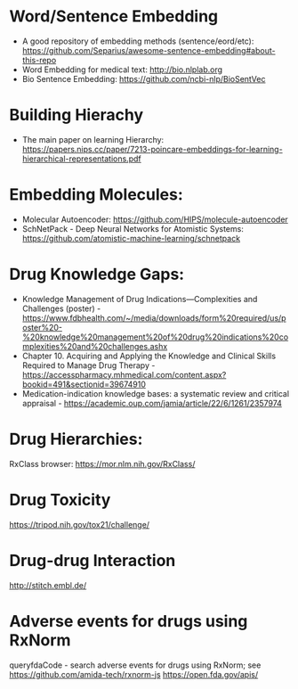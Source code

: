 # Word/Sentence Embedding
* A good repository of embedding methods (sentence/eord/etc): https://github.com/Separius/awesome-sentence-embedding#about-this-repo
* Word Embedding for medical text: http://bio.nlplab.org
* Bio Sentence Embedding: https://github.com/ncbi-nlp/BioSentVec


# Building Hierachy
* The main paper on learning Hierarchy: https://papers.nips.cc/paper/7213-poincare-embeddings-for-learning-hierarchical-representations.pdf

# Embedding Molecules:
* Molecular Autoencoder: https://github.com/HIPS/molecule-autoencoder
* SchNetPack - Deep Neural Networks for Atomistic Systems: https://github.com/atomistic-machine-learning/schnetpack

# Drug Knowledge Gaps:
* Knowledge Management of Drug Indications—Complexities and Challenges (poster) - https://www.fdbhealth.com/~/media/downloads/form%20required/us/poster%20-%20knowledge%20management%20of%20drug%20indications%20complexities%20and%20challenges.ashx
* Chapter 10. Acquiring and Applying the Knowledge and Clinical Skills Required to Manage Drug Therapy - https://accesspharmacy.mhmedical.com/content.aspx?bookid=491&sectionid=39674910
* Medication-indication knowledge bases: a systematic review and critical appraisal - https://academic.oup.com/jamia/article/22/6/1261/2357974

# Drug Hierarchies:
RxClass browser: https://mor.nlm.nih.gov/RxClass/

# Drug Toxicity
https://tripod.nih.gov/tox21/challenge/

# Drug-drug Interaction
http://stitch.embl.de/

# Adverse events for drugs using RxNorm
queryfdaCode - search adverse events for drugs using RxNorm; see
https://github.com/amida-tech/rxnorm-js
https://open.fda.gov/apis/
